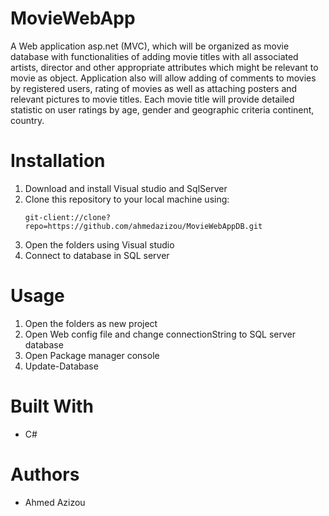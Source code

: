 # MovieWebApp

A Web application asp.net (MVC), which will be organized as movie database
with functionalities of adding movie titles with all associated artists,
director and other appropriate attributes which might be relevant to movie as object.
Application also will allow adding of comments to movies by registered users,
rating of movies as well as attaching posters and relevant pictures to movie titles.
Each movie title will provide detailed statistic on user ratings by age, gender and geographic criteria continent, country.


# Installation
 1. Download and install Visual studio and SqlServer
 2. Clone this repository to your local machine using:
	```
	git-client://clone?repo=https://github.com/ahmedazizou/MovieWebAppDB.git
	```
 3. Open the folders using Visual studio
 4. Connect to database in SQL server
 
# Usage
 1. Open the folders as new project
 2. Open Web config file and change connectionString to SQL server database
 3. Open Package manager console 
 4. Update-Database



# Built With
- C#

# Authors

- Ahmed Azizou


